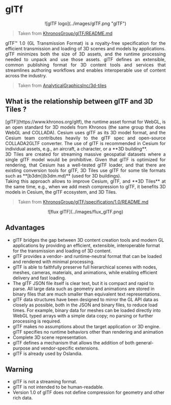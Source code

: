 # glTf

<center>![glTF logo](../images/glTF.png "glTF")</center>

> Taken from [KhronosGroup/glTF/README.md](https://github.com/KhronosGroup/glTF/blob/master/README.md)

<p style="text-align:justify;">glTF™ 1.0 (GL Transmission Format) is a royalty-free specification for the efficient transmission and loading of 3D scenes and models by applications. glTF minimizes both the size of 3D assets, and the runtime processing needed to unpack and use those assets. glTF defines an extensible, common publishing format for 3D content tools and services that streamlines authoring workflows and enables interoperable use of content across the industry.</p>

> Taken from [AnalyticalGraphicsInc/3d-tiles](https://github.com/AnalyticalGraphicsInc/3d-tiles)

## What is the relationship between glTF and 3D Tiles ?

<p style="text-align:justify;">[glTF](https://www.khronos.org/gltf), the runtime asset format for WebGL, is an open standard for 3D models from Khronos (the same group that does WebGL and COLLADA). Cesium uses glTF as its 3D model format, and the Cesium team contributes heavily to the glTF spec and open-source COLLADA2GLTF converter. The use of glTF is recommended in Cesium for individual assets, e.g., an aircraft, a character, or a **3D building**.
<br/>
3D Tiles are created for streaming massive geospatial datasets where a single glTF model would be prohibitive. Given that glTF is optimized for rendering, that Cesium has a well-tested glTF loader, and that there are existing conversion tools for glTF, 3D Tiles use glTF for some tile formats such as **[b3dm](b3dm.md)** (used for 3D buildings).
<br/>
Taking this approach allows to improve Cesium, glTF, and **3D Tiles** at the same time, e.g., when we add mesh compression to glTF, it benefits 3D models in Cesium, the glTF ecosystem, and 3D Tiles.</p>

> Taken from [KhronosGroup/glTF/specification/1.0/README.md](https://github.com/KhronosGroup/glTF/blob/master/specification/1.0/README.md)

<center>![flux glTF](../images/flux_glTF.png)</center>

## Advantages

* glTF bridges the gap between 3D content creation tools and modern GL applications by providing an efficient, extensible, interoperable format for the transmission and loading of 3D content.
* glTF provides a vendor- and runtime-neutral format that can be loaded and rendered with minimal processing.
* glTF is able to faithfully preserve full hierarchical scenes with nodes, meshes, cameras, materials, and animations, while enabling efficient delivery and fast loading.
* The glTF JSON file itself is clear text, but it is compact and rapid to parse. All large data such as geometry and animations are stored in binary files that are much smaller than equivalent text representations.
* glTF data structures have been designed to mirror the GL API data as closely as possible, both in the JSON and binary files, to reduce load times. For example, binary data for meshes can be loaded directly into WebGL typed arrays with a simple data copy; no parsing or further processing is required.
* glTF makes no assumptions about the target application or 3D engine. glTF specifies no runtime behaviors other than rendering and animation
* Complete 3D scene representation.
* glTF defines a mechanism that allows the addition of both general-purpose and vendor-specific extensions.
* glTF is already used by Oslandia.

## Warning

* glTF is not a streaming format.
* glTF is not intended to be human-readable.
* Version 1.0 of glTF does not define compression for geometry and other rich data.
